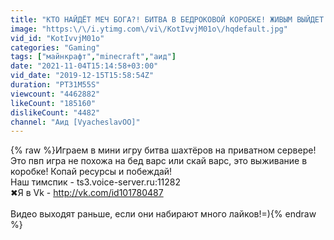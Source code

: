 ```yaml
---
title: "КТО НАЙДЁТ МЕЧ БОГА?! БИТВА В БЕДРОКОВОЙ КОРОБКЕ! ЖИВЫМ ВЫЙДЕТ ТОЛЬКО ОДИН! МАЙНКРАФТ"
image: "https:\/\/i.ytimg.com\/vi\/KotIvvjM01o\/hqdefault.jpg"
vid_id: "KotIvvjM01o"
categories: "Gaming"
tags: ["майнкрафт","minecraft","аид"]
date: "2021-11-04T15:14:58+03:00"
vid_date: "2019-12-15T15:58:54Z"
duration: "PT31M55S"
viewcount: "4462882"
likeCount: "185160"
dislikeCount: "4482"
channel: "Аид [VyacheslavOO]"
---
```

{% raw %}Играем в мини игру битва шахтёров на приватном сервере! Это пвп игра не похожа на бед варс или скай варс, это выживание в коробке! Копай ресурсы и побеждай!<br />Наш тимспик - ts3.voice-server.ru:11282<br />✖Я в Vk - <a rel="nofollow" target="blank" href="http://vk.com/id101780487">http://vk.com/id101780487</a><br /><br />Видео выходят раньше, если они набирают много лайков!=){% endraw %}

